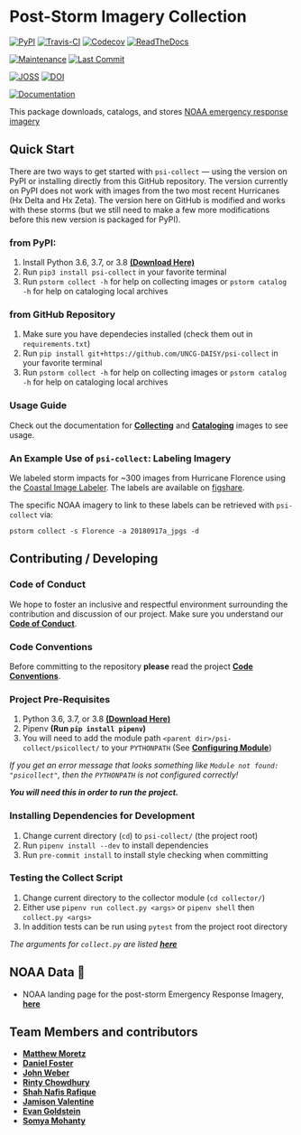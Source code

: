 # Post-Storm Imagery Collection

[![PyPI](https://img.shields.io/pypi/v/psi-collect)](
https://pypi.org/project/psi-collect)
[![Travis-CI](https://travis-ci.org/UNCG-DAISY/psi-collect.svg?branch=master)](
https://travis-ci.org/UNCG-DAISY/psi-collect)
[![Codecov](https://img.shields.io/codecov/c/gh/UNCG-DAISY/psi-collect)](
https://codecov.io/gh/UNCG-DAISY/psi-collect)
[![ReadTheDocs](https://readthedocs.org/projects/psi-collect/badge/?version=master)](
https://psi-collect.readthedocs.io/en/master/)

[![Maintenance](https://img.shields.io/badge/Maintained%3F-yes-green.svg)](https://github.com/UNCG-DAISY/psi-collect/graphs/commit-activity)
[![Last Commit](https://img.shields.io/github/last-commit/UNCG-DAISY/psi-collect)](
https://github.com/UNCG-DAISY/psi-collect/commits/master)

[![JOSS](https://joss.theoj.org/papers/890cc9edd3ec2aafeba9616e8c5f7813/status.svg)](
https://joss.theoj.org/papers/890cc9edd3ec2aafeba9616e8c5f7813)
[![DOI](https://zenodo.org/badge/226186823.svg)](
https://zenodo.org/badge/latestdoi/226186823)

[![Documentation](https://img.shields.io/badge/Documentation-Click%20Me-brightgreen)](
https://psi-collect.readthedocs.io/en/master/)

This package downloads, catalogs, and stores [NOAA emergency response imagery]( https://storms.ngs.noaa.gov)

## Quick Start

There are two ways to get started with `psi-collect` — using the version on PyPI or installing directly from this GitHub repository. The version currently on PyPI does not work with images from the two most recent Hurricanes (Hx Delta and Hx Zeta). The version here on GitHub is modified and works with these storms (but we still need to make a few more modifications before this new version is packaged for PyPI).   

### from PyPI:

1. Install Python 3.6, 3.7, or 3.8 [**(Download Here)**](https://www.python.org/downloads/)
2. Run `pip3 install psi-collect` in your favorite terminal
3. Run `pstorm collect -h` for help on collecting images or `pstorm catalog -h` for help on cataloging local archives

### from GitHub Repository

1. Make sure you have dependecies installed (check them out in `requirements.txt`)
2. Run `pip install git+https://github.com/UNCG-DAISY/psi-collect` in your favorite terminal
3. Run `pstorm collect -h` for help on collecting images or `pstorm catalog -h` for help on cataloging local archives

### Usage Guide

Check out the documentation for [**Collecting**](https://psi-collect.readthedocs.io/en/master/collector/) and [**Cataloging**](https://psi-collect.readthedocs.io/en/master/cataloging/) images to see usage.

### An Example Use of `psi-collect`: Labeling Imagery

We labeled storm impacts for ~300 images from Hurricane Florence using the [Coastal Image Labeler](https://github.com/UNCG-DAISY/Coastal-Image-Labeler). The labels are available on [figshare](https://doi.org/10.6084/m9.figshare.11604192.v1).

The specific NOAA imagery to link to these labels can be retrieved with `psi-collect` via:

`pstorm collect -s Florence -a 20180917a_jpgs -d`

## Contributing / Developing

### Code of Conduct

We hope to foster an inclusive and respectful environment surrounding the contribution and discussion of our project.
Make sure you understand our [**Code of Conduct**](https://psi-collect.readthedocs.io/en/master/code_of_conduct/).

### Code Conventions

Before committing to the repository **please** read the project
[**Code Conventions**](https://psi-collect.readthedocs.io/en/master/contributing/).

### Project Pre-Requisites

1. Python 3.6, 3.7, or 3.8 [**(Download Here)**](https://www.python.org/downloads/)
2. Pipenv **(Run `pip install pipenv`)**
3. You will need to add the module path `<parent dir>/psi-collect/psicollect/` to your `PYTHONPATH`
   (See [**Configuring Module**](https://psi-collect.readthedocs.io/en/master/configure_python_path/))

*If you get an error message that looks something like `Module not found: "psicollect"`,
then the `PYTHONPATH` is not configured correctly!*

***You will need this in order to run the project.***

### Installing Dependencies for Development

1. Change current directory (`cd`) to `psi-collect/` (the project root)
2. Run `pipenv install --dev` to install dependencies
3. Run `pre-commit install` to install style checking when committing

### Testing the Collect Script

1. Change current directory to the collector module (`cd collector/`)
2. Either use `pipenv run collect.py <args>` or `pipenv shell` then `collect.py <args>`
3. In addition tests can be run using `pytest` from the project root directory


*The arguments for `collect.py` are listed [**here**](https://psi-collect.readthedocs.io/en/master/collector/)*

## NOAA Data 💾

- NOAA landing page for the post-storm Emergency Response Imagery, [**here**]( https://storms.ngs.noaa.gov)

## Team Members and contributors

- [**Matthew Moretz**](https://github.com/Matmorcat)
- [**Daniel Foster**](https://github.com/dlfosterbot)
- [**John Weber**](https://github.com/JWeb56)
- [**Rinty Chowdhury**](https://github.com/rintychy)
- [**Shah Nafis Rafique**](https://github.com/ShahNafisRafique)
- [**Jamison Valentine**](https://github.com/jamisonvalentine)
- [**Evan Goldstein**](https://github.com/ebgoldstein)
- [**Somya Mohanty**](https://github.com/somyamohanty)

